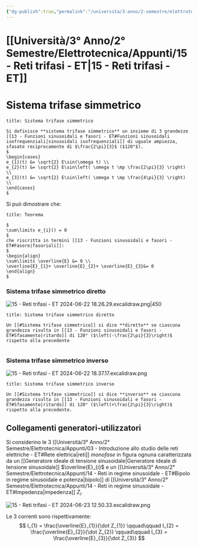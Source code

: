 ```yaml
---
{"dg-publish":true,"permalink":"/universita/3-anno/2-semestre/elettrotecnica/appunti/15-reti-trifasi-et/","tags":["UNI"]}
---
```


# [[Università/3° Anno/2° Semestre/Elettrotecnica/Appunti/15 - Reti trifasi - ET\|15 - Reti trifasi - ET]]

# Sistema trifase simmetrico

```ad-Definizione
title: Sistema trifase simmetrico 

Si definisce **sistema trifase simmetrico** un insieme di 3 grandezze [[13 - Funzioni sinusoidali e fasori - ET#Funzioni sinusoidali isofrequenziali|sinusoidali isofrequenziali]] di uguale ampiezza, sfasate reciprocamente di $\frac{2\pi}{3}$ ($120°$).
$
\begin{cases}
e_{1}(t) &= \sqrt{2} E\sin(\omega t) \\
e_{2}(t) &= \sqrt{2} E\sin\left( \omega t \mp \frac{2\pi}{3} \right) \\
e_{3}(t) &= \sqrt{2} E\sin\left( \omega t \mp \frac{4\pi}{3} \right) \\
\end{cases}
$

```


Si può dimostrare che:


```ad-Teo
title: Teorema

$
\sum\limits e_{i}() = 0
$
che riscritta in termini [[13 - Funzioni sinusoidali e fasori - ET#Fasore|fasoriali]]:
$
\begin{align}
\sum\limits \overline{E} &= 0 \\
\overline{E}_{1}+ \overline{E}_{2}+ \overline{E}_{3}&= 0
\end{align}
$

```



### Sistema trifase simmetrico diretto

![15 - Reti trifasi - ET 2024-06-22 18.26.29.excalidraw.png|450](/img/user/Excalidraw/15%20-%20Reti%20trifasi%20-%20ET%202024-06-22%2018.26.29.excalidraw.png)


```ad-Definizione
title: Sistema trifase simmetrico diretto

Un [[#Sistema trifase simmetrico]] si dice **diretto** se ciascuna grandezza risulta in [[13 - Funzioni sinusoidali e fasori - ET#Sfasamento|ritardo]] di 120° ($\left(-\frac{2\pi}{3}\right)$ rispetto alla precedente


```

### Sistema trifase simmetrico inverso

![15 - Reti trifasi - ET 2024-06-22 18.37.17.excalidraw.png](/img/user/Excalidraw/15%20-%20Reti%20trifasi%20-%20ET%202024-06-22%2018.37.17.excalidraw.png)


```ad-Definizione
title: Sistema trifase simmetrico inverso

Un [[#Sistema trifase simmetrico]] si dice **inverso** se ciascuna grandezza risulta in [[13 - Funzioni sinusoidali e fasori - ET#Sfasamento|ritardo]] di 120° ($\left(+\frac{2\pi}{3}\right)$ rispetto alla precedente.

```

## Collegamenti generatori-utilizzatori

Si considerino le 3 [[Università/3° Anno/2° Semestre/Elettrotecnica/Appunti/03 - Introduzione allo studio delle reti elettriche - ET#Rete elettrica\|reti]] *monofase* in figura ognuna caratterizzata da un [[Generatore ideale di tensione sinusoidale\|Generatore ideale di tensione sinusoidale]] $\overline{E}_{i}$ e un [[Università/3° Anno/2° Semestre/Elettrotecnica/Appunti/14 - Reti in regime sinusoidale - ET#Bipolo in regime sinusoidale e potenza\|bipolo]] di [[Università/3° Anno/2° Semestre/Elettrotecnica/Appunti/14 - Reti in regime sinusoidale - ET#Impedenza\|impedenza]] $\dot Z_{i}$.

![15 - Reti trifasi - ET 2024-06-23 12.50.33.excalidraw.png](/img/user/Excalidraw/15%20-%20Reti%20trifasi%20-%20ET%202024-06-23%2012.50.33.excalidraw.png)


Le 3 correnti sono rispettivamente:
$$
I_{1} = \frac{\overline{E}_{1}}{\dot Z_{1}}
\qquad\qquad
I_{2} = \frac{\overline{E}_{2}}{\dot Z_{2}}
\qquad\qquad
I_{3} = \frac{\overline{E}_{3}}{\dot Z_{3}}
$$












